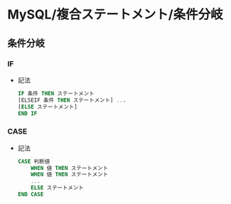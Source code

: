 # MySQL/複合ステートメント/条件分岐

## 条件分岐

### IF

- 記法

  ```sql
  IF 条件 THEN ステートメント
  [ELSEIF 条件 THEN ステートメント] ...
  [ELSE ステートメント]
  END IF
  ```

### CASE

- 記法

  ```sql
  CASE 判断値
      WHEN 値 THEN ステートメント
      WHEN 値 THEN ステートメント
      ...
      ELSE ステートメント
  END CASE
  ```
